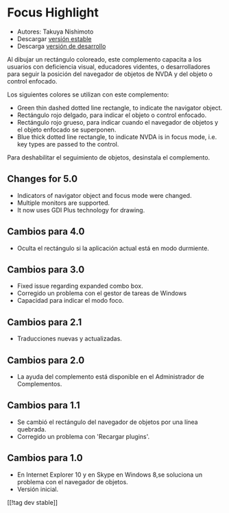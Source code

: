# Focus Highlight #

* Autores: Takuya Nishimoto
* Descargar [versión estable][2]
* Descarga [versión de desarrollo][1]

Al dibujar un rectángulo coloreado, este complemento capacita a los usuarios
con deficiencia visual, educadores videntes, o desarrolladores para seguir
la posición del navegador de objetos de NVDA y del objeto o control
enfocado.

Los siguientes colores se utilizan con este complemento:

* Green thin dashed dotted line rectangle, to indicate the navigator object.
* Rectángulo rojo delgado, para indicar el objeto o control enfocado.
* Rectángulo rojo grueso, para indicar cuando el navegador de objetos y el
  objeto enfocado se superponen.
* Blue thick dotted line rectangle, to indicate NVDA is in focus mode,
  i.e. key types are passed to the control.

Para deshabilitar el seguimiento de objetos, desinstala el complemento.

## Changes for 5.0 ##

* Indicators of navigator object and focus mode were changed.
* Multiple monitors are supported.
* It now uses GDI Plus technology for drawing.

## Cambios para 4.0 ##

* Oculta el rectángulo si la aplicación actual está en modo durmiente.

## Cambios para 3.0 ##

* Fixed issue regarding expanded combo box.
* Corregido un problema  con el gestor de tareas de Windows
* Capacidad para indicar el modo foco.

## Cambios para 2.1 ##

* Traducciones nuevas y actualizadas.

## Cambios para 2.0 ##

* La ayuda del complemento está disponible en el Administrador de
  Complementos.

## Cambios para 1.1 ##

* Se cambió el rectángulo del navegador de objetos por  una línea quebrada.
* Corregido un problema  con 'Recargar plugins'.

## Cambios para 1.0 ##

* En Internet Explorer 10 y en Skype en Windows 8,se soluciona un problema
  con el navegador de objetos.
* Versión inicial.


[[!tag dev stable]]

[1]: https://addons.nvda-project.org/files/get.php?file=fh-dev

[2]: https://addons.nvda-project.org/files/get.php?file=fh
